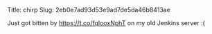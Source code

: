 Title: chirp
Slug: 2eb0e7ad93d53e9ad7de5da46b8413ae

Just got bitten by <a href="https://t.co/fqIooxNphT">https://t.co/fqIooxNphT</a> on my old Jenkins server :(

